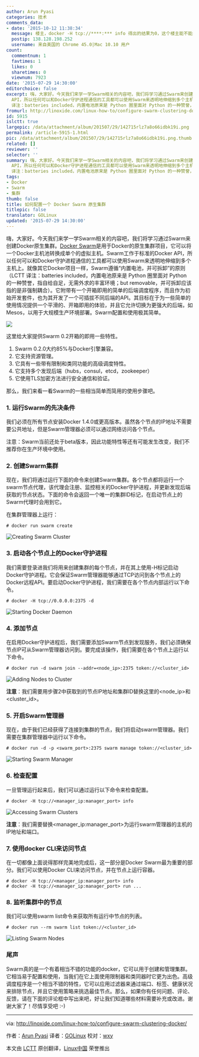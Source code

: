 ```yaml
---
author: Arun Pyasi
categories: 技术
comments_data:
- date: '2015-10-12 11:38:34'
  message: 楼主，docker -H tcp://****:*** info 得出的结果为0，这个楼主能不能给解释下嘞？？
  postip: 138.128.198.252
  username: 来自美国的 Chrome 45.0|Mac 10.10 用户
count:
  commentnum: 1
  favtimes: 1
  likes: 0
  sharetimes: 0
  viewnum: 7923
date: '2015-07-29 14:30:00'
editorchoice: false
excerpt: 嗨，大家好。今天我们来学一学Swarm相关的内容吧，我们将学习通过Swarm来创建Docker原生集群。Docker Swarm是用于Docker的原生集群项目，它可以将一个Docker主机池转换成单个的虚拟主机。Swarm工作于标准的Docker
  API，所以任何可以和Docker守护进程通信的工具都可以使用Swarm来透明地伸缩到多个主机上。就像其它Docker项目一样，Swarm遵循内置电池，并可拆卸的原则（LCTT
  译注：batteries included，内置电池原来是 Python 圈里面对 Python 的一种赞誉，指自给自足，无需外求的丰富环境；but removable，并可拆卸应该指的是非强制耦合）
fromurl: http://linoxide.com/linux-how-to/configure-swarm-clustering-docker/
id: 5915
islctt: true
largepic: /data/attachment/album/201507/29/142715rlz7a8o66idbk19i.png
permalink: /article-5915-1.html
pic: /data/attachment/album/201507/29/142715rlz7a8o66idbk19i.png.thumb.jpg
related: []
reviewer: ''
selector: ''
summary: 嗨，大家好。今天我们来学一学Swarm相关的内容吧，我们将学习通过Swarm来创建Docker原生集群。Docker Swarm是用于Docker的原生集群项目，它可以将一个Docker主机池转换成单个的虚拟主机。Swarm工作于标准的Docker
  API，所以任何可以和Docker守护进程通信的工具都可以使用Swarm来透明地伸缩到多个主机上。就像其它Docker项目一样，Swarm遵循内置电池，并可拆卸的原则（LCTT
  译注：batteries included，内置电池原来是 Python 圈里面对 Python 的一种赞誉，指自给自足，无需外求的丰富环境；but removable，并可拆卸应该指的是非强制耦合）
tags:
- Docker
- Swarm
- 集群
thumb: false
title: 如何配置一个 Docker Swarm 原生集群
titlepic: false
translator: GOLinux
updated: '2015-07-29 14:30:00'
---
```


嗨，大家好。今天我们来学一学Swarm相关的内容吧，我们将学习通过Swarm来创建Docker原生集群。[Docker Swarm](https://docs.docker.com/swarm/)是用于Docker的原生集群项目，它可以将一个Docker主机池转换成单个的虚拟主机。Swarm工作于标准的Docker API，所以任何可以和Docker守护进程通信的工具都可以使用Swarm来透明地伸缩到多个主机上。就像其它Docker项目一样，Swarm遵循“内置电池，并可拆卸”的原则（LCTT 译注：batteries included，内置电池原来是 Python 圈里面对 Python 的一种赞誉，指自给自足，无需外求的丰富环境；but removable，并可拆卸应该指的是非强制耦合）。它附带有一个开箱即用的简单的后端调度程序，而且作为初始开发套件，也为其开发了一个可插拔不同后端的API。其目标在于为一些简单的使用情况提供一个平滑的、开箱即用的体验，并且它允许切换为更强大的后端，如Mesos，以用于大规模生产环境部署。Swarm配置和使用极其简单。


![](/data/attachment/album/201507/29/142715rlz7a8o66idbk19i.png)


这里给大家提供Swarm 0.2开箱的即用一些特性。


1. Swarm 0.2.0大约85%与Docker引擎兼容。
2. 它支持资源管理。
3. 它具有一些带有限制和类同功能的高级调度特性。
4. 它支持多个发现后端（hubs，consul，etcd，zookeeper）
5. 它使用TLS加密方法进行安全通信和验证。


那么，我们来看一看Swarm的一些相当简单而简用的使用步骤吧。


### 1. 运行Swarm的先决条件


我们必须在所有节点安装Docker 1.4.0或更高版本。虽然各个节点的IP地址不需要要公共地址，但是Swarm管理器必须可以通过网络访问各个节点。


注意：Swarm当前还处于beta版本，因此功能特性等还有可能发生改变，我们不推荐你在生产环境中使用。


### 2. 创建Swarm集群


现在，我们将通过运行下面的命令来创建Swarm集群。各个节点都将运行一个swarm节点代理，该代理会注册、监控相关的Docker守护进程，并更新发现后端获取的节点状态。下面的命令会返回一个唯一的集群ID标记，在启动节点上的Swarm代理时会用到它。


在集群管理器上运行：



```
# docker run swarm create

```

![Creating Swarm Cluster](/data/attachment/album/201507/29/143122edx9hgn1h5wwccw1.png)


### 3. 启动各个节点上的Docker守护进程


我们需要登录进我们将用来创建集群的每个节点，并在其上使用-H标记启动Docker守护进程。它会保证Swarm管理器能够通过TCP访问到各个节点上的Docker远程API。要启动Docker守护进程，我们需要在各个节点内部运行以下命令。



```
# docker -H tcp://0.0.0.0:2375 -d

```

![Starting Docker Daemon](/data/attachment/album/201507/29/143122o44gizcpqpiefzgy.png)


### 4. 添加节点


在启用Docker守护进程后，我们需要添加Swarm节点到发现服务，我们必须确保节点IP可从Swarm管理器访问到。要完成该操作，我们需要在各个节点上运行以下命令。



```
# docker run -d swarm join --addr=<node_ip>:2375 token://<cluster_id>

```

![Adding Nodes to Cluster](/data/attachment/album/201507/29/143045z0z2kq0zp3ybb6p0.png)


**注意**：我们需要用步骤2中获取到的节点IP地址和集群ID替换这里的<node\_ip>和<cluster\_id>。


### 5. 开启Swarm管理器


现在，由于我们已经获得了连接到集群的节点，我们将启动swarm管理器。我们需要在集群管理器中运行以下命令。



```
# docker run -d -p <swarm_port>:2375 swarm manage token://<cluster_id>

```

![Starting Swarm Manager](/data/attachment/album/201507/29/143046u4xc46hocc6zhzux.png)


### 6. 检查配置


一旦管理运行起来后，我们可以通过运行以下命令来检查配置。



```
# docker -H tcp://<manager_ip:manager_port> info

```

![Accessing Swarm Clusters](/data/attachment/album/201507/29/143046z7oqz2778w73037w.png)


**注意**：我们需要替换<manager\_ip:manager\_port>为运行swarm管理器的主机的IP地址和端口。


### 7. 使用docker CLI来访问节点


在一切都像上面说得那样完美地完成后，这一部分是Docker Swarm最为重要的部分。我们可以使用Docker CLI来访问节点，并在节点上运行容器。



```
# docker -H tcp://<manager_ip:manager_port> info
# docker -H tcp://<manager_ip:manager_port> run ...

```

### 8. 监听集群中的节点


我们可以使用swarm list命令来获取所有运行中节点的列表。



```
# docker run --rm swarm list token://<cluster_id>

```

![Listing Swarm Nodes](/data/attachment/album/201507/29/143047b3p737pjb33u35ts.png)


### 尾声


Swarm真的是一个有着相当不错的功能的docker，它可以用于创建和管理集群。它相当易于配置和使用，当我们在它上面使用限制器和类同器时它更为出色。高级调度程序是一个相当不错的特性，它可以应用过滤器来通过端口、标签、健康状况来排除节点，并且它使用策略来挑选最佳节点。那么，如果你有任何问题、评论、反馈，请在下面的评论框中写出来吧，好让我们知道哪些材料需要补充或改进。谢谢大家了！尽情享受吧 :-)




---


via: <http://linoxide.com/linux-how-to/configure-swarm-clustering-docker/>


作者：[Arun Pyasi](http://linoxide.com/author/arunp/) 译者：[GOLinux](https://github.com/GOLinux) 校对：[wxy](https://github.com/wxy)


本文由 [LCTT](https://github.com/LCTT/TranslateProject) 原创翻译，[Linux中国](https://linux.cn/) 荣誉推出